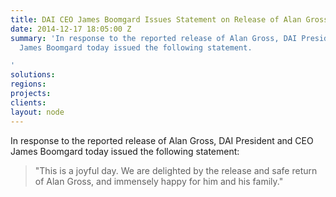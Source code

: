 ```yaml
---
title: DAI CEO James Boomgard Issues Statement on Release of Alan Gross
date: 2014-12-17 18:05:00 Z
summary: 'In response to the reported release of Alan Gross, DAI President and CEO
  James Boomgard today issued the following statement.

'
solutions: 
regions: 
projects: 
clients: 
layout: node
---
```


In response to the reported release of Alan Gross, DAI President and CEO James Boomgard today issued the following statement:

> "This is a joyful day. We are delighted by the release and safe return of Alan Gross, and immensely happy for him and his family."  

